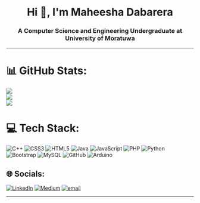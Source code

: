 <h1 align="center">Hi 👋, I'm Maheesha Dabarera</h1>
<h3 align="center">A Computer Science and Engineering Undergraduate at University of Moratuwa</h3>

---

# 📊 GitHub Stats:
![](https://github-readme-stats.vercel.app/api?username=maheesha23&theme=cobalt&hide_border=false&include_all_commits=false&count_private=false)<br/>
![](https://nirzak-streak-stats.vercel.app/?user=maheesha23&theme=cobalt&hide_border=false)<br/>
![](https://github-readme-stats.vercel.app/api/top-langs/?username=maheesha23&theme=cobalt&hide_border=false&include_all_commits=false&count_private=false&layout=compact)

# 💻 Tech Stack:
![C++](https://img.shields.io/badge/c++-%2300599C.svg?style=for-the-badge&logo=c%2B%2B&logoColor=white) ![CSS3](https://img.shields.io/badge/css3-%231572B6.svg?style=for-the-badge&logo=css3&logoColor=white) ![HTML5](https://img.shields.io/badge/html5-%23E34F26.svg?style=for-the-badge&logo=html5&logoColor=white) ![Java](https://img.shields.io/badge/java-%23ED8B00.svg?style=for-the-badge&logo=openjdk&logoColor=white) ![JavaScript](https://img.shields.io/badge/javascript-%23323330.svg?style=for-the-badge&logo=javascript&logoColor=%23F7DF1E) ![PHP](https://img.shields.io/badge/php-%23777BB4.svg?style=for-the-badge&logo=php&logoColor=white) ![Python](https://img.shields.io/badge/python-3670A0?style=for-the-badge&logo=python&logoColor=ffdd54) ![Bootstrap](https://img.shields.io/badge/bootstrap-%238511FA.svg?style=for-the-badge&logo=bootstrap&logoColor=white) ![MySQL](https://img.shields.io/badge/mysql-4479A1.svg?style=for-the-badge&logo=mysql&logoColor=white) ![GitHub](https://img.shields.io/badge/github-%23121011.svg?style=for-the-badge&logo=github&logoColor=white) ![Arduino](https://img.shields.io/badge/-Arduino-00979D?style=for-the-badge&logo=Arduino&logoColor=white)

## 🌐 Socials:
[![LinkedIn](https://img.shields.io/badge/LinkedIn-%230077B5.svg?logo=linkedin&logoColor=white)](https://linkedin.com/in/https://linkedin.com/in/maheesha-dabarera-a6258b34a) [![Medium](https://img.shields.io/badge/Medium-12100E?logo=medium&logoColor=white)](https://medium.com/@maheeshadabarera) [![email](https://img.shields.io/badge/Email-D14836?logo=gmail&logoColor=white)](mailto:maheeshadabarera@gmail.com) 

---
